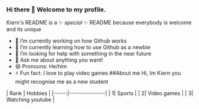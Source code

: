 ### Hi there 👋 Welcome to my profile.
Kiern's README is a ✨ _special_ ✨ README because everybody is welcome and its unique 
- 🔭 I’m currently working on how Github works
- 🌱 I’m currently learning how to use Github as a newbie
- 🤔 I’m looking for help with something in the near future
- 💬 Ask me about anything you want!
- 😄 Pronouns: He/him
- ⚡ Fun fact: I love to play video games
  ##About me
  Hi, Im Kiern you might recognise me as a new student
</picture>
  | Rank | Hobbies |
|-----:|---------------|
|     1|   Sports      |
|     2|   Video games |
|     3| Watching youtube  |


  

